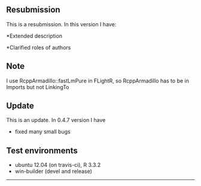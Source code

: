 ## Resubmission
This is a resubmission. In this version I have:

 *Extended description
 
 *Clarified roles of authors

## Note
I use RcppArmadillo::fastLmPure in FLightR, so RcppArmadillo has to be in Imports but not LinkingTo

## Update
This is an update. 
In 0.4.7 version I have 
* fixed many small bugs

## Test environments
* ubuntu 12.04 (on travis-ci), R 3.3.2
* win-builder (devel and release)
---